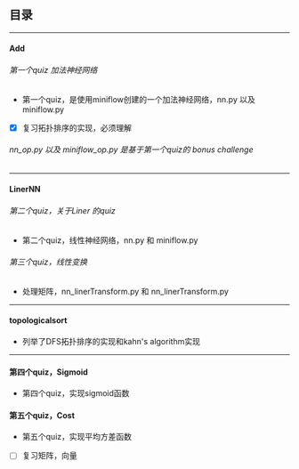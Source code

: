 
## 目录

---

#### Add

###### 第一个quiz 加法神经网络 

- 第一个quiz，是使用miniflow创建的一个加法神经网络，nn.py 以及 miniflow.py

- [x] 复习拓扑排序的实现，必须理解

###### nn_op.py 以及  miniflow_op.py 是基于第一个quiz的 bonus challenge

---

#### LinerNN

###### 第二个quiz，关于Liner 的quiz

- 第二个quiz，线性神经网络，nn.py  和 miniflow.py

###### 第三个quiz，线性变换

- 处理矩阵，nn_linerTransform.py 和 nn_linerTransform.py

---

#### topologicalsort

- 列举了DFS拓扑排序的实现和kahn's algorithm实现

---

#### 第四个quiz，Sigmoid

- 第四个quiz，实现sigmoid函数

#### 第五个quiz，Cost

- 第五个quiz，实现平均方差函数

- [ ] 复习矩阵，向量